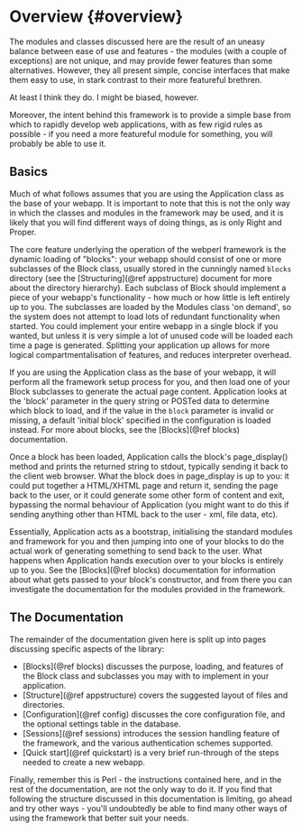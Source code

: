 Overview                                                             {#overview}
========

The modules and classes discussed here are the result of an uneasy balance between
ease of use and features - the modules (with a couple of exceptions) are not unique,
and may provide fewer features than some alternatives. However, they all present
simple, concise interfaces that make them easy to use, in stark contrast to their
more featureful brethren.

At least I think they do. I might be biased, however.

Moreover, the intent behind this framework is to provide a simple base from which
to rapidly develop web applications, with as few rigid rules as possible - if you
need a more featureful module for something, you will probably be able to use it.

Basics
------

Much of what follows assumes that you are using the Application class as the
base of your webapp. It is important to note that this is not the only way in
which the classes and modules in the framework may be used, and it is likely
that you will find different ways of doing things, as is only Right and Proper.

The core feature underlying the operation of the webperl framework is the dynamic
loading of "blocks": your webapp should consist of one or more subclasses of the
Block class, usually stored in the cunningly named `blocks` directory (see the
[Structuring](@ref appstructure) document for more about the directory hierarchy).
Each subclass of Block should implement a piece of your webapp's functionality -
how much or how little is left entirely up to you. The subclasses are loaded by
the Modules class 'on demand', so the system does not attempt to load lots of
redundant functionality when started. You could implement your entire webapp in
a single block if you wanted, but unless it is very simple a lot of unused code
will be loaded each time a page is generated. Splitting your application up allows
for more logical compartmentalisation of features, and reduces interpreter
overhead.

If you are using the Application class as the base of your webapp, it will
perform all the framework setup process for you, and then load one of your
Block subclasses to generate the actual page content. Application looks at the
'block' parameter in the query string or POSTed data to determine which block
to load, and if the value in the `block` parameter is invalid or missing, a
default 'initial block' specified in the configuration is loaded instead. For
more about blocks, see the [Blocks](@ref blocks) documentation.

Once a block has been loaded, Application calls the block's page_display()
method and prints the returned string to stdout, typically sending it back to the
client web browser. What the block does in page_display is up to you: it could
put together a HTML/XHTML page and return it, sending the page back to the user,
or it could generate some other form of content and exit, bypassing the normal
behaviour of Application (you might want to do this if sending anything other
than HTML back to the user - xml, file data, etc).

Essentially, Application acts as a bootstrap, initialising the standard modules
and framework for you and then jumping into one of your blocks to do the actual
work of generating something to send back to the user. What happens when
Application hands execution over to your blocks is entirely up to you. See the
[Blocks](@ref blocks) documentation for information about what gets passed to
your block's constructor, and from there you can investigate the documentation
for the modules provided in the framework.

The Documentation
-----------------

The remainder of the documentation given here is split up into pages discussing
specific aspects of the library:

* [Blocks](@ref blocks) discusses the purpose, loading, and features of the
  Block class and subclasses you may with to implement in your application.
* [Structure](@ref appstructure) covers the suggested layout of files and directories.
* [Configuration](@ref config) discusses the core configuration file, and the
  optional settings table in the database.
* [Sessions](@ref sessions) introduces the session handling feature of the
  framework, and the various authentication schemes supported.
* [Quick start](@ref quickstart) is a very brief run-through of the steps needed
  to create a new webapp.

Finally, remember this is Perl - the instructions contained here, and in
the rest of the documentation, are not the only way to do it. If you find
that following the structure discussed in this documentation is limiting, go ahead
and try other ways - you'll undoubtedly be able to find many other ways of using
the framework that better suit your needs.

